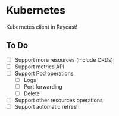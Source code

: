 # Kubernetes

Kubernetes client in Raycast!

## To Do

- [ ] Support more resources (include CRDs)
- [ ] Support metrics API
- [ ] Support Pod operations
	- [ ] Logs
	- [ ] Port forwarding
	- [ ] Delete
- [ ] Support other resources operations
- [ ] Support automatic refresh

